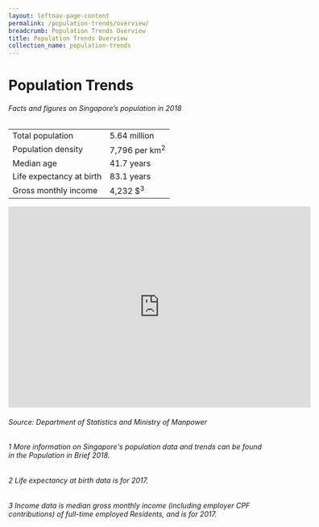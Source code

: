 ```yaml
---
layout: leftnav-page-content
permalink: /population-trends/overview/
breadcrumb: Population Trends Overview
title: Population Trends Overview
collection_name: population-trends
---
```


# Population Trends
###### Facts and figures on Singapore’s population in 2018

   
<table class="table-v">
  <tr>
    <td>Total population</td>
    <td>5.64 million</td>
  </tr>
  <tr>
    <td>Population density</td>
    <td>7,796 per km<sup>2</sup></td>
  </tr>
    <tr>
    <td>Median age</td>
    <td>41.7 years</td>
  </tr>
    <tr>
    <td>Life expectancy at birth</td>
    <td>83.1 years</td>
  </tr>
  <tr>
    <td>Gross monthly income</td>
    <td>4,232 $<sup>3</sup></td>
  </tr>
</table>

<iframe width="600" height="400" src="https://data.gov.sg/dataset/hdb-resale-price-index/resource/52e93430-01b7-4de0-80df-bc83d0afed40/view/14c47d07-1395-4661-8466-728abce27f5f" frameBorder="0"> </iframe>

###### Source: Department of Statistics and Ministry of Manpower
###### 1 More information on Singapore's population data and trends can be found in the Population in Brief 2018. 
###### 2 Life expectancy at birth data is for 2017.
###### 3 Income data is median gross monthly income (including employer CPF contributions) of full-time employed Residents, and is for 2017. 

